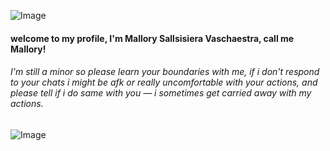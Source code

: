 ![Image](https://github.com/user-attachments/assets/c18ff032-ff40-417b-b652-8a91a1304704)

#### welcome to my profile, I'm Mallory Sallsisiera Vaschaestra, call me Mallory!

###### I'm still a minor so please learn your boundaries with me, if i don't respond to your chats i might be afk or really uncomfortable with your actions, and please tell if i do same with you — i sometimes get carried away with my actions.

![Image](https://github.com/user-attachments/assets/da5f623f-b8ba-40e7-b3f2-68008db12547)
